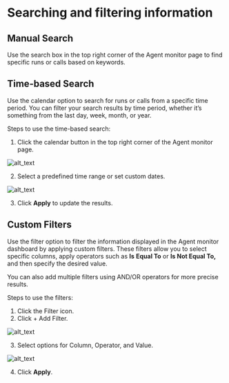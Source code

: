 # Searching and filtering information

## Manual Search

Use the search box in the top right corner of the Agent monitor page to find specific runs or calls based on keywords.

## Time-based Search

Use the calendar option to search for runs or calls from a specific time period. You can  filter your search results by time period, whether it’s something from the last day, week, month, or year. 

Steps to use the time-based search:

1. Click the calendar button in the top right corner of the Agent monitor page.

![alt_text](images/image1.png "image_tooltip")

2. Select a predefined time range or set custom dates.

![alt_text](images/image2.png "image_tooltip")

3. Click **Apply** to update the results.


## Custom Filters

Use the filter option to filter the information displayed in the Agent monitor dashboard by applying custom filters. These filters allow you to select specific columns, apply operators such as **Is** **Equal To** or **Is Not Equal To,** and then specify the desired value.

You can also add multiple filters using AND/OR operators for more precise results.

Steps to use the filters:

1. Click the Filter icon.
2. Click + Add Filter.

![alt_text](images/image3.png "image_tooltip")

3. Select options for Column, Operator, and Value.

![alt_text](images/image4.png "image_tooltip")

4. Click **Apply**.